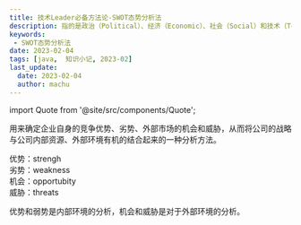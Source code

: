 ```yaml
---
title: 技术Leader必备方法论-SWOT态势分析法
description: 指的是政治（Political）、经济（Economic）、社会（Social）和技术（Technological）。
keywords:
 - SWOT态势分析法
date: 2023-02-04
tags: [java,  知识小记, 2023-02]
last_update:
  date: 2023-02-04
  author: machu
---
```


import Quote from '@site/src/components/Quote';

> <Quote></Quote>

用来确定企业自身的竞争优势、劣势、外部市场的机会和威胁，从而将公司的战略与公司内部资源、外部环境有机的结合起来的一种分析方法。

优势：strengh  
劣势：weakness  
机会：opportubity  
威胁：threats  

优势和弱势是内部环境的分析，机会和威胁是对于外部环境的分析。
